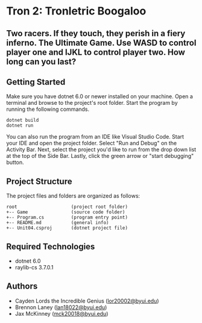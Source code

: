 # Tron 2: Tronletric Boogaloo
Two racers. If they touch, they perish in a fiery inferno. The Ultimate Game. Use WASD to control player one and IJKL to control player two. How long can you last? 
---
## Getting Started
Make sure you have dotnet 6.0 or newer installed on your machine. Open 
a terminal and browse to the project's root folder. Start the program 
by running the following commands.
```
dotnet build
dotnet run 
```
You can also run the program from an IDE like Visual Studio Code. 
Start your IDE and open the project folder. Select "Run and Debug" on 
the Activity Bar. Next, select the project you'd like to run from the 
drop down list at the top of the Side Bar. Lastly, click the green 
arrow or "start debugging" button.

## Project Structure
The project files and folders are organized as follows:
```
root                    (project root folder)
+-- Game                (source code folder)
+-- Program.cs          (program entry point)    
+-- README.md           (general info)
+-- Unit04.csproj       (dotnet project file)
```

## Required Technologies
* dotnet 6.0
* raylib-cs 3.7.0.1

## Authors
* Cayden Lords the Incredible Genius (lor20002@byui.edu)
* Brennon Laney (lan18022@byui.edu)
* Jax McKinney (mck20018@byui.edu)